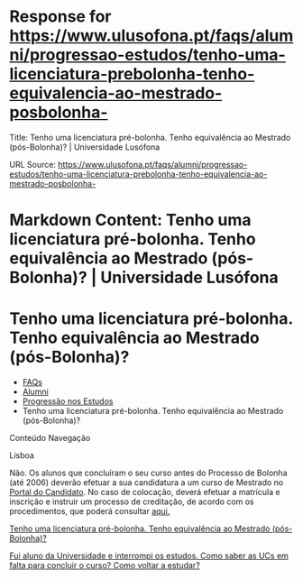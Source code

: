 # Response for https://www.ulusofona.pt/faqs/alumni/progressao-estudos/tenho-uma-licenciatura-prebolonha-tenho-equivalencia-ao-mestrado-posbolonha-

Title: Tenho uma licenciatura pré-bolonha. Tenho equivalência ao Mestrado (pós-Bolonha)? | Universidade Lusófona

URL Source: https://www.ulusofona.pt/faqs/alumni/progressao-estudos/tenho-uma-licenciatura-prebolonha-tenho-equivalencia-ao-mestrado-posbolonha-

Markdown Content:
Tenho uma licenciatura pré-bolonha. Tenho equivalência ao Mestrado (pós-Bolonha)? | Universidade Lusófona
===============

 

Tenho uma licenciatura pré-bolonha. Tenho equivalência ao Mestrado (pós-Bolonha)?
=================================================================================

*   [FAQs](https://www.ulusofona.pt/faqs/)
*   [Alumni](https://www.ulusofona.pt/faqs/alumni)
*   [Progressão nos Estudos](https://www.ulusofona.pt/faqs/alumni/progressao-estudos)
*   Tenho uma licenciatura pré-bolonha. Tenho equivalência ao Mestrado (pós-Bolonha)?

[](https://www.ulusofona.pt/)

Conteúdo Navegação

Lisboa

Não. Os alunos que concluíram o seu curso antes do Processo de Bolonha (até 2006) deverão efetuar a sua candidatura a um curso de Mestrado no [Portal do Candidato](https://candidaturas.ensinolusofona.pt/). No caso de colocação, deverá efetuar a matrícula e inscrição e instruir um processo de creditação, de acordo com os procedimentos, que poderá consultar [aqui.](https://www.ulusofona.pt/faqs/estudantes/questoes-administrativas/como-procedo-para-solicitar-equivalenciascreditacao-de-competencias)

[Tenho uma licenciatura pré-bolonha. Tenho equivalência ao Mestrado (pós-Bolonha)?](https://www.ulusofona.pt/faqs/alumni/progressao-estudos/tenho-uma-licenciatura-prebolonha-tenho-equivalencia-ao-mestrado-posbolonha-)

[Fui aluno da Universidade e interrompi os estudos. Como saber as UCs em falta para concluir o curso? Como voltar a estudar?](https://www.ulusofona.pt/faqs/alumni/progressao-estudos/fui-aluno-da-universidade-e-interrompi-os-estudos-como-saber-as-ucs-em-falta-para-concluir-o-curso-como-voltar-a-estudar)

